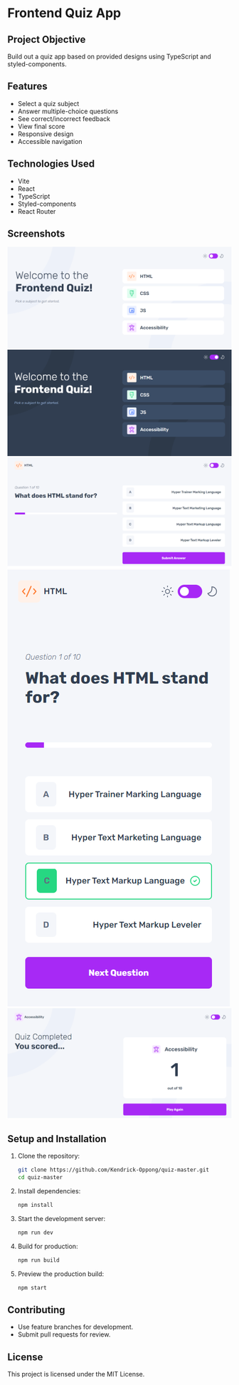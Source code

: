 # Frontend Quiz App

## Project Objective

Build out a quiz app based on provided designs using TypeScript and styled-components.

## Features

- Select a quiz subject
- Answer multiple-choice questions
- See correct/incorrect feedback
- View final score
- Responsive design
- Accessible navigation

## Technologies Used

- Vite
- React
- TypeScript
- Styled-components
- React Router

## Screenshots

![Frontend Quiz Screenshot](./src/QuizScreenshot-1.png)
![Frontend Quiz Screenshot](./src/QuizScreenshot-2.png)
![Frontend Quiz Screenshot](./src/QuizScreenshot-3.png)
![Frontend Quiz Screenshot](./src/QuizScreenshot-4.png)
![Frontend Quiz Screenshot](./src/QuizScreenshot-5.png)

## Setup and Installation

1. Clone the repository:
   ```bash
   git clone https://github.com/Kendrick-Oppong/quiz-master.git
   cd quiz-master
   ```
2. Install dependencies:
   ```bash
   npm install
   ```
3. Start the development server:
   ```bash
   npm run dev
   ```
4. Build for production:
   ```bash
   npm run build
   ```
5. Preview the production build:
   ```bash
   npm start
   ```

## Contributing

- Use feature branches for development.
- Submit pull requests for review.

## License

This project is licensed under the MIT License.
